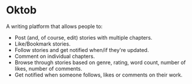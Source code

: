 # Oktob
A writing platform that allows people to:
<ul>
<li>Post (and, of course, edit) stories with multiple chapters.</li>
<li>Like/Bookmark stories.</li>
<li>Follow stories and get notified when/if they're updated.</li>
<li>Comment on individual chapters.</li>
<li>Browse through stories based on genre, rating, word count, number of likes, number of comments.</li>
<li>Get notified when someone follows, likes or comments on their work.</li>
</ul>

